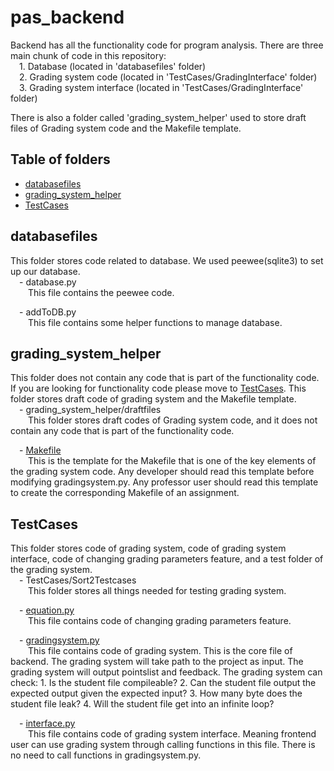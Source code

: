 # pas_backend
Backend has all the functionality code for program analysis. There are three main chunk of code in this repository:  
&emsp;1. Database (located in 'databasefiles' folder)  
&emsp;2. Grading system code (located in 'TestCases/GradingInterface' folder)  
&emsp;3. Grading system interface (located in 'TestCases/GradingInterface' folder)  

There is also a folder called 'grading_system_helper' used to store draft files of Grading system code and the Makefile template.

## Table of folders
* [databasefiles](#databasefiles)
* [grading_system_helper](#grading_system_helper)
* [TestCases](#TestCases)

## databasefiles
This folder stores code related to database. We used peewee(sqlite3) to set up our database.  
&emsp;- database.py  
&emsp;&emsp;This file contains the peewee code.  

&emsp;- addToDB.py  
&emsp;&emsp;This file contains some helper functions to manage database.  

## grading_system_helper
This folder does not contain any code that is part of the functionality code. If you are looking for functionality code please move to [TestCases](#TestCases). This folder stores draft code of grading system and the Makefile template.  
&emsp;- grading_system_helper/draftfiles  
&emsp;&emsp;This folder stores draft codes of Grading system code, and it does not contain any code that is part of the functionality code.  

&emsp;- [Makefile](grading_system_helper/Makefile)  
&emsp;&emsp;This is the template for the Makefile that is one of the key elements of the grading system code. Any developer should read   this template before modifying gradingsystem.py. Any professor user should read this template to create the corresponding Makefile of an assignment.

## TestCases
This folder stores code of grading system, code of grading system interface, code of changing grading parameters feature, and a test folder of the grading system.  
&emsp;- TestCases/Sort2Testcases  
&emsp;&emsp;This folder stores all things needed for testing grading system.  

&emsp;- [equation.py](TestCases/GradingInterface/equation.py)  
&emsp;&emsp;This file contains code of changing grading parameters feature.  

&emsp;- [gradingsystem.py](TestCases/GradingInterface/gradingsystem.py)  
&emsp;&emsp;This file contains code of grading system. This is the core file of backend. The grading system will take path to the project as input. The grading system will output pointslist and feedback. The grading system can check: 1. Is the student file compileable? 2. Can the student file output the expected output given the expected input? 3. How many byte does the student file leak? 4. Will the student file get into an infinite loop?  

&emsp;- [interface.py](TestCases/GradingInterface/interface.py)   
&emsp;&emsp;This file contains code of grading system interface. Meaning frontend user can use grading system through calling functions in this file. There is no need to call functions in gradingsystem.py. 
